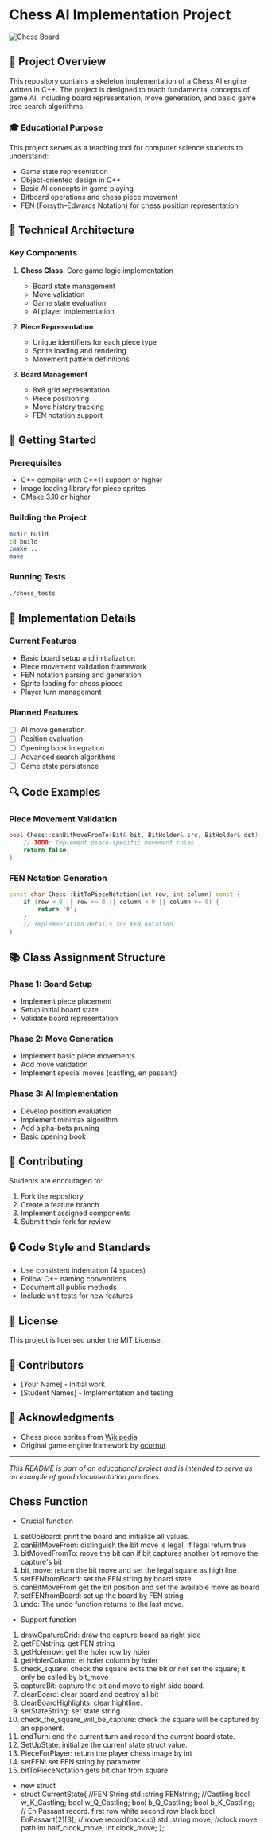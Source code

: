 # Chess AI Implementation Project

![Chess Board](https://raw.githubusercontent.com/zaphodgjd/class-chess-123/main/chess/w_king.png)

## 🎯 Project Overview
This repository contains a skeleton implementation of a Chess AI engine written in C++. The project is designed to teach fundamental concepts of game AI, including board representation, move generation, and basic game tree search algorithms.

### 🎓 Educational Purpose
This project serves as a teaching tool for computer science students to understand:
- Game state representation
- Object-oriented design in C++
- Basic AI concepts in game playing
- Bitboard operations and chess piece movement
- FEN (Forsyth–Edwards Notation) for chess position representation

## 🔧 Technical Architecture

### Key Components
1. **Chess Class**: Core game logic implementation
   - Board state management
   - Move validation
   - Game state evaluation
   - AI player implementation

2. **Piece Representation**
   - Unique identifiers for each piece type
   - Sprite loading and rendering
   - Movement pattern definitions

3. **Board Management**
   - 8x8 grid representation
   - Piece positioning
   - Move history tracking
   - FEN notation support

## 🚀 Getting Started

### Prerequisites
- C++ compiler with C++11 support or higher
- Image loading library for piece sprites
- CMake 3.10 or higher

### Building the Project
```bash
mkdir build
cd build
cmake ..
make
```

### Running Tests
```bash
./chess_tests
```

## 📝 Implementation Details

### Current Features
- Basic board setup and initialization
- Piece movement validation framework
- FEN notation parsing and generation
- Sprite loading for chess pieces
- Player turn management

### Planned Features
- [ ] AI move generation
- [ ] Position evaluation
- [ ] Opening book integration
- [ ] Advanced search algorithms
- [ ] Game state persistence

## 🔍 Code Examples

### Piece Movement Validation
```cpp
bool Chess::canBitMoveFromTo(Bit& bit, BitHolder& src, BitHolder& dst) {
    // TODO: Implement piece-specific movement rules
    return false;
}
```

### FEN Notation Generation
```cpp
const char Chess::bitToPieceNotation(int row, int column) const {
    if (row < 0 || row >= 8 || column < 0 || column >= 8) {
        return '0';
    }
    // Implementation details for FEN notation
}
```

## 📚 Class Assignment Structure

### Phase 1: Board Setup
- Implement piece placement
- Setup initial board state
- Validate board representation

### Phase 2: Move Generation
- Implement basic piece movements
- Add move validation
- Implement special moves (castling, en passant)

### Phase 3: AI Implementation
- Develop position evaluation
- Implement minimax algorithm
- Add alpha-beta pruning
- Basic opening book

## 🤝 Contributing
Students are encouraged to:
1. Fork the repository
2. Create a feature branch
3. Implement assigned components
4. Submit their fork for review

## 🔒 Code Style and Standards
- Use consistent indentation (4 spaces)
- Follow C++ naming conventions
- Document all public methods
- Include unit tests for new features

## 📄 License
This project is licensed under the MIT License.

## 👥 Contributors
- [Your Name] - Initial work
- [Student Names] - Implementation and testing

## 🙏 Acknowledgments
- Chess piece sprites from [Wikipedia](https://en.wikipedia.org/wiki/Chess_piece)
- Original game engine framework by [ocornut](https://github.com/ocornut/imgui)

---
*This README is part of an educational project and is intended to serve as an example of good documentation practices.*

## Chess Function

- Crucial function
1. setUpBoard: print the board and initialize all values.
2. canBitMoveFrom: distinguish the bit move is legal, if legal return true
3. bitMovedFromTo: move the bit can if bit captures another bit remove the capture's bit
4. bit_move: return the bit move and set the legal square as high line
5. setFENfromBoard: set the FEN string by board state
6. canBitMoveFrom get the bit position and set the available move as board
7. setFENfromBoard: set up the board by FEN string
8. undo: The undo function returns to the last move.


- Support function
1. drawCpatureGrid: draw the capture board as right side
2. getFENstring: get FEN string
3. getHolerrow: get the holer row by holer
4. getHolerColumn: et holer column by holer
5. check_square: check the square exits the bit or not set the square; it only be called by bit_move
6. captureBit: capture the bit and move to right side board.
7. clearBoard: clear board and destroy all bit
8. clearBoardHighlights: clear hightline.
9. setStateString: set state string
10. check_the_square_will_be_capture: check the square will be captured by an opponent.
11. endTurn: end the current turn and record the current board state.
12. SetUpState: initialize the current state struct value.
13. PieceForPlayer: return the player chess image by int
14. setFEN: set FEN string by parameter
15. bitToPieceNotation gets bit char from square
- new struct
- struct CurrentState{
 //FEN  String
    std::string  FENstring; 
     //Castling
    bool w_K_Castling; 
    bool w_Q_Castling;
    bool b_Q_Castling;
    bool b_K_Castling;
  // En Passant record. first row white second row black
    bool  EnPassant[2][8];
  // move record(backup)
    std::string	move;
  //clock move path
    int half_clock_move;
    int clock_move;
};
